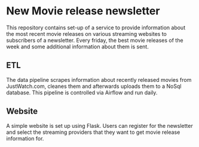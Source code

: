 # New Movie release newsletter
This repository contains set-up of a service to provide information about the most recent movie releases on various streaming websites to subscribers of a newsletter. Every friday, the best movie releases of the week and some additional information about them is sent.

## ETL 
The data pipeline scrapes information about recently released movies from JustWatch.com, cleanes them and afterwards uploads them to a NoSql database.
This pipeline is controlled via Airflow and run daily.


## Website
A simple website is set up using Flask. Users can register for the newsletter and select the streaming providers that they want to get movie release information for.


